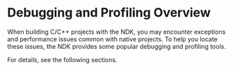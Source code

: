# Debugging and Profiling Overview


When building C/C++ projects with the NDK, you may encounter exceptions and performance issues common with native projects. To help you locate these issues, the NDK provides some popular debugging and profiling tools.


For details, see the following sections.
